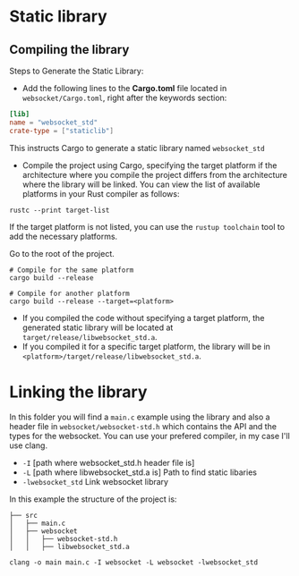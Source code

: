 # Static library 

## Compiling the library
Steps to Generate the Static Library:
- Add the following lines to the **Cargo.toml** file located in ``websocket/Cargo.toml``, right after the keywords section:
```toml
[lib]
name = "websocket_std"
crate-type = ["staticlib"]
```
This instructs Cargo to generate a static library named ``websocket_std``

- Compile the project using Cargo, specifying the target platform if the architecture where you compile the project differs from the architecture where the library will be linked. You can view the list of available platforms in your Rust compiler as follows:
```console
rustc --print target-list
```

If the target platform is not listed, you can use the ``rustup toolchain`` tool to add the necessary platforms.</br>

Go to the root of the project.

```console
# Compile for the same platform
cargo build --release

# Compile for another platform
cargo build --release --target=<platform>
```

- If you compiled the code without specifying a target platform, the generated static library will be located at ``target/release/libwebsocket_std.a``.
- If you compiled it for a specific target platform, the library will be in ``<platform>/target/release/libwebsocket_std.a``.

# Linking the library

In this folder you will find a ``main.c`` example using the library and also a header file in ``websocket/websocket-std.h`` which contains the API and the types for the websocket. You can use your prefered compiler, in my case I'll use clang.

- `-I` [path where websocket_std.h header file is]
- `-L` [path where libwebsocket_std.a is] Path to find static libaries 
- `-lwebsocket_std` Link websocket library

In this example the structure of the project is: 
```console
├── src 
│   ├── main.c
│   ├── websocket
│   │   ├── websocket-std.h
│   │   ├── libwebsocket_std.a
```

```console
clang -o main main.c -I websocket -L websocket -lwebsocket_std
```